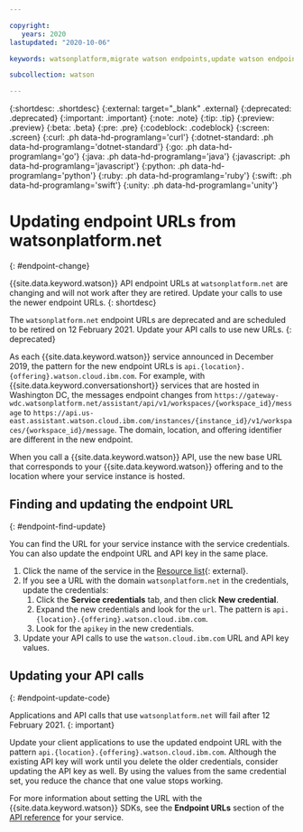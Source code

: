 ```yaml
---

copyright:
   years: 2020
lastupdated: "2020-10-06"

keywords: watsonplatform,migrate watson endpoints,update watson endpoints,update watson url

subcollection: watson

---
```


{:shortdesc: .shortdesc}
{:external: target="_blank" .external}
{:deprecated: .deprecated}
{:important: .important}
{:note: .note}
{:tip: .tip}
{:preview: .preview}
{:beta: .beta}
{:pre: .pre}
{:codeblock: .codeblock}
{:screen: .screen}
{:curl: .ph data-hd-programlang='curl'}
{:dotnet-standard: .ph data-hd-programlang='dotnet-standard'}
{:go: .ph data-hd-programlang='go'}
{:java: .ph data-hd-programlang='java'}
{:javascript: .ph data-hd-programlang='javascript'}
{:python: .ph data-hd-programlang='python'}
{:ruby: .ph data-hd-programlang='ruby'}
{:swift: .ph data-hd-programlang='swift'}
{:unity: .ph data-hd-programlang='unity'}

# Updating endpoint URLs from watsonplatform.net
{: #endpoint-change}

{{site.data.keyword.watson}} API endpoint URLs at `watsonplatform.net` are changing and will not work after they are retired. Update your calls to use the newer endpoint URLs.
{: shortdesc}

The `watsonplatform.net` endpoint URLs are deprecated and are scheduled to be retired on 12 February 2021. Update your API calls to use new URLs.
{: deprecated}

As each {{site.data.keyword.watson}} service announced in December 2019, the pattern for the new endpoint URLs is `api.{location}.{offering}.watson.cloud.ibm.com`. For example, with {{site.data.keyword.conversationshort}} services that are hosted in Washington DC, the messages endpoint changes from `https://gateway-wdc.watsonplatform.net/assistant/api/v1/workspaces/{workspace_id}/message` to `https://api.us-east.assistant.watson.cloud.ibm.com/instances/{instance_id}/v1/workspaces/{workspace_id}/message`. The domain, location, and offering identifier are different in the new endpoint.

When you call a {{site.data.keyword.watson}} API, use the new base URL that corresponds to your {{site.data.keyword.watson}} offering and to the location where your service instance is hosted.

## Finding and updating the endpoint URL
{: #endpoint-find-update}

You can find the URL for your service instance with the service credentials. You can also update the endpoint URL and API key in the same place.

1.  Click the name of the service in the [Resource list]({DomainName}/resources?groups=resource-instance){: external}.
1.  If you see a URL with the domain `watsonplatform.net` in the credentials, update the credentials:
    1.  Click the **Service credentials** tab, and then click **New credential**.
    1.  Expand the new credentials and look for the `url`. The pattern is `api.{location}.{offering}.watson.cloud.ibm.com`.
    1.  Look for the `apikey` in the new credentials.
1.  Update your API calls to use the `watson.cloud.ibm.com` URL and API key values.

## Updating your API calls
{: #endpoint-update-code}

Applications and API calls that use `watsonplatform.net` will fail after 12 February 2021.
{: important}

Update your client applications to use the updated endpoint URL with the pattern `api.{location}.{offering}.watson.cloud.ibm.com`. Although the existing API key will work until you delete the older credentials, consider updating the API key as well. By using the values from the same credential set, you reduce the chance that one value stops working.

For more information about setting the URL with the {{site.data.keyword.watson}} SDKs, see the **Endpoint URLs** section of the [API reference](/docs?tab=api-docs&category=ai) for your service.